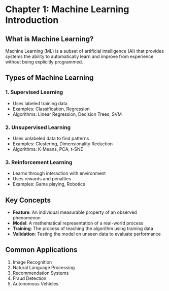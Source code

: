 # Chapter 1: Machine Learning Introduction

## What is Machine Learning?

Machine Learning (ML) is a subset of artificial intelligence (AI) that provides systems the ability to automatically learn and improve from experience without being explicitly programmed. 

## Types of Machine Learning

### 1. Supervised Learning
- Uses labeled training data
- Examples: Classification, Regression
- Algorithms: Linear Regression, Decision Trees, SVM

### 2. Unsupervised Learning
- Uses unlabeled data to find patterns
- Examples: Clustering, Dimensionality Reduction
- Algorithms: K-Means, PCA, t-SNE

### 3. Reinforcement Learning
- Learns through interaction with environment
- Uses rewards and penalties
- Examples: Game playing, Robotics

## Key Concepts

- **Feature**: An individual measurable property of an observed phenomenon
- **Model**: A mathematical representation of a real-world process
- **Training**: The process of teaching the algorithm using training data
- **Validation**: Testing the model on unseen data to evaluate performance

## Common Applications

1. Image Recognition
2. Natural Language Processing
3. Recommendation Systems
4. Fraud Detection
5. Autonomous Vehicles

